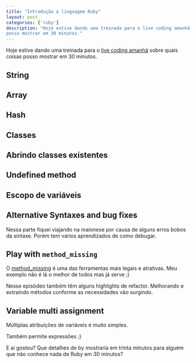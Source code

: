 ```yaml
---
title: "Introdução a linguagem Ruby"
layout: post
categories: ['ruby']
description: "Hoje estive dando uma treinada para o live coding amanhã sobre quais coisas
posso mostrar em 30 minutos."
---
```

Hoje estive dando uma treinada para o [live coding amanhã](http://www.meetup.com/Floripa-on-Rails/events/230349469/) sobre quais coisas
posso mostrar em 30 minutos.

## String

<script type="text/javascript" src="https://asciinema.org/a/42629.js" id="asciicast-42629" async></script>

## Array

<script type="text/javascript" src="https://asciinema.org/a/42632.js" id="asciicast-42632" async></script>

## Hash

<script type="text/javascript" src="https://asciinema.org/a/42633.js" id="asciicast-42633" async></script>

## Classes

<script type="text/javascript" src="https://asciinema.org/a/42634.js" id="asciicast-42634" async></script>

## Abrindo classes existentes

<script type="text/javascript" src="https://asciinema.org/a/42635.js" id="asciicast-42635" async></script>

## Undefined method

<script type="text/javascript" src="https://asciinema.org/a/42636.js" id="asciicast-42636" async></script>

## Escopo de variáveis

<script type="text/javascript" src="https://asciinema.org/a/42637.js" id="asciicast-42637" async></script>

## Alternative Syntaxes and bug fixes

Nessa parte fiquei viajando na maionese por causa de alguns erros bobos da sintaxe. Porém tem vários aprendizados de como debugar.

<script type="text/javascript" src="https://asciinema.org/a/42640.js" id="asciicast-42640" async></script>

## Play with `method_missing`

O [method_missing](http://ruby-doc.org/core-2.2.0/BasicObject.html#method-i-method_missing) é uma das ferramentas mais legais e atrativas. Meu exemplo não é lá o melhor de todos mas já serve ;)

Nesse episódeo também têm alguns highlights de refactor. Melhorando e extraindo
métodos conforme as necessidades vão surgindo.

<script type="text/javascript" src="https://asciinema.org/a/42641.js" id="asciicast-42641" async></script>

## Variable multi assignment

Múltiplas atribuições de variáveis é muito simples.

Também permite expressões ;)

<script type="text/javascript" src="https://asciinema.org/a/42651.js" id="asciicast-42651" async></script>

E aí gostou? Que detalhes de by mostraria em trinta minutos para alguém que não
conhece nada de Ruby em 30 minutos?